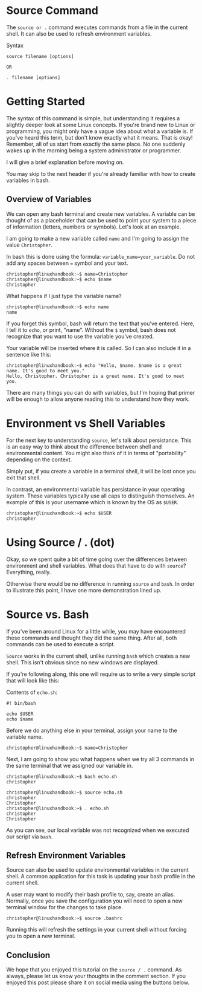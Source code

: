 # Source Command

The `source or .` command executes commands from a file in the current shell. It can also be used to refresh environment variables.

Syntax
```
source filename [options]

OR

. filename [options]
```

# Getting Started

The syntax of this command is simple, but understanding it requires a slightly deeper look at some Linux concepts. If you're brand new to Linux or programming, you might only have a vague idea about what a variable is. If you've heard this term, but don't know exactly what it means. That is okay! Remember, all of us start from exactly the same place. No one suddenly wakes up in the morning being a system administrator or programmer. 

I will give a brief explanation before moving on.

You may skip to the next header if you're already familiar with how to create variables in bash. 

## Overview of Variables

We can open any bash terminal and create new variables. A variable can be thought of as a placeholder that can be used to point your system to a piece of information (letters, numbers or symbols). Let's look at an example.

I am going to make a new variable called `name` and I'm going to assign the value `Christopher`. 

In bash this is done using the formula: `variable_name=your_variable`. Do not add any spaces between  `=` symbol and your text.

```
christopher@linuxhandbook:~$ name=Christopher
christopher@linuxhandbook:~$ echo $name
Christopher
```
What happens if I just type the variable name?

```
christopher@linuxhandbook:~$ echo name
name
```
If you forget this symbol, bash will return the text that you've entered. Here, I tell it to `echo`, or print, "name". Without the `$` symbol, bash does not recognize that you want to use the variable you've created.

Your variable will be inserted where it is called. So I can also include it in a sentence like this: 

```
christopher@linuxhandbook:~$ echo "Hello, $name. $name is a great name. It's good to meet you."
Hello, Christopher. Christopher is a great name. It's good to meet you.
```

There are many things you can do with variables, but I'm hoping that primer will be enough to allow anyone reading this to understand how they work.

# Environment vs Shell Variables

For the next key to understanding `source`, let's talk about persistance. This is an easy way to think about the difference between shell and environmental content. You might also think of it in terms of "portability" depending on the context.

Simply put, if you create a variable in a terminal shell, it will be lost once you exit that shell.

In contrast, an environmental variable has persistance in your operating system.  These variables typically use all caps to distinguish themselves. An example of this is your username which is known by the OS as `$USER`.

```
christopher@linuxhandbook:~$ echo $USER
christopher
```

# Using Source / . (dot)
Okay, so we spent quite a bit of time going over the  differences between environment and shell variables. What does that have to do with `source`? Everything, really. 

Otherwise there would be no difference in running `source` and `bash`. In order to illustrate this point, I have one more demonstration lined up. 

# Source vs. Bash
If you've been around Linux for a little while, you may have encountered these commands and thought they did the same thing. After all, both commands can be used to execute a script. 

`Source` works in the current shell, unlike running `bash` which creates a new shell. This isn't obvious since no new windows are displayed. 


If you're following along, this one will require us to write a very simple script that will look like this:

Contents of `echo.sh`:
```
#! bin/bash

echo $USER
echo $name
```

Before we do anything else in your terminal, assign your name to the variable name.

```
christopher@linuxhandbook:~$ name=Christopher
```
Next, I am going to show you what happens when we try all 3 commands in the same terminal that we assigned our variable in.

```
christopher@linuxhandbook:~$ bash echo.sh 
christopher

christopher@linuxhandbook:~$ source echo.sh 
christopher
Christopher
christopher@linuxhandbook:~$ . echo.sh 
christopher
Christopher
```
As you can see, our local variable was not recognized when we executed our script via `bash`.

## Refresh Environment Variables

Source can also be used to update environmental variables in the current shell. A common application for this task is updating your bash profile in the current shell.

A user may want to modify their bash profile to, say, create an alias. Normally, once you save the configuration you will need to open a new terminal window for the changes to take place.

```
christopher@linuxhandbook:~$ source .bashrc 
```
Running this will refresh the settings in your current shell without forcing you to open a new terminal. 

## Conclusion
We hope that you enjoyed this tutorial on the `source / .` command. As always, please let us know your thoughts in the comment section. If you enjoyed this post please share it on social media using the buttons below.


